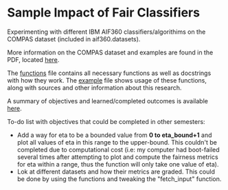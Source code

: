 # Sample Impact of Fair Classifiers
Experimenting with different IBM AIF360 classifiers/algorithims on the COMPAS dataset (included in aif360.datasets). 

More information on the COMPAS dataset and examples are found in the PDF, located [here](https://github.com/ml4sts/sample_impact_of_fair_classifiers/blob/main/pre-research/CSC%20499%20J-Term%20Research.pdf).

The [functions](https://github.com/ml4sts/sample_impact_of_fair_classifiers/blob/main/functions_file.py) file contains all necessary functions as well as docstrings with how they work. The [example](https://github.com/ml4sts/sample_impact_of_fair_classifiers/blob/main/impact_of_eta_on_PR.ipynb) file shows usage of these functions, along with sources and other information about this research.

A summary of objectives and learned/completed outcomes is available [here](https://github.com/ml4sts/sample_impact_of_fair_classifiers/blob/main/CSC499_Summary_MacDonald.pdf).

To-do list with objectives that could be completed in other semesters:
- Add a way for eta to be a bounded value from **0 to eta_bound+1** and plot all values of eta in this range to the upper-bound. This couldn't be completed due to computational cost (i.e: my computer had boot-failed several times after attempting to plot and compute the fairness metrics for eta within a range, thus the function will only take one value of eta).
- Lok at different datasets and how their metrics are graded. This could be done by using the functions and tweaking the "fetch_input" function.
